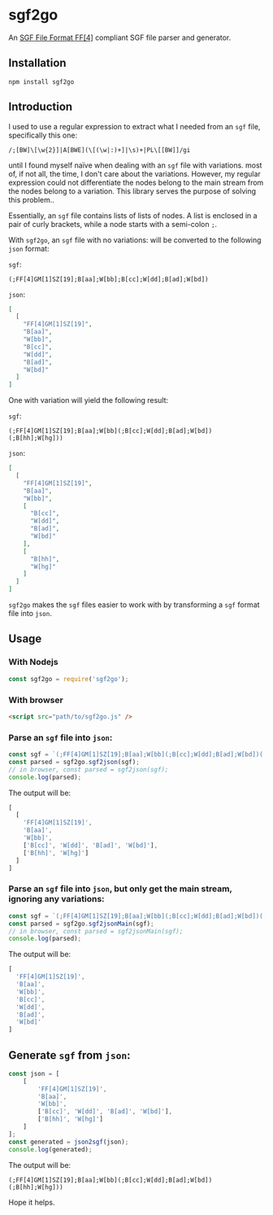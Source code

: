 sgf2go
============
An [SGF File Format FF[4]](http://www.red-bean.com/sgf/) compliant SGF file parser and generator.

## Installation

`npm install sgf2go`

## Introduction

I used to use a regular expression to extract what I needed from an `sgf` file, specifically this one: 
```regexp
/;[BW]\[\w{2}]|A[BWE](\[(\w|:)+]|\s)+|PL\[[BW]]/gi
``` 
until I found myself naïve when dealing with an `sgf` file with 
variations. most of, if not all, the time, I don't care about the variations. However, my regular expression could not
differentiate the nodes belong to the main stream from the nodes belong to a variation. This library serves the purpose
of solving this problem..

Essentially, an `sgf` file contains lists of lists of nodes. A list is enclosed in a pair of curly brackets, while a
node starts with a semi-colon `;`.

With `sgf2go`, an `sgf` file with no variations: will be converted to the following `json` format:

`sgf`:
```sgf
(;FF[4]GM[1]SZ[19];B[aa];W[bb];B[cc];W[dd];B[ad];W[bd])
```
`json`:
```json
[
  [
    "FF[4]GM[1]SZ[19]",
    "B[aa]",
    "W[bb]",
    "B[cc]",
    "W[dd]",
    "B[ad]",
    "W[bd]"
  ]
]
```

One with variation will yield the following result:

`sgf`:
```sgf
(;FF[4]GM[1]SZ[19];B[aa];W[bb](;B[cc];W[dd];B[ad];W[bd])
(;B[hh];W[hg]))
```
`json`:
```json
[
  [
    "FF[4]GM[1]SZ[19]",
    "B[aa]",
    "W[bb]",
    [
      "B[cc]",
      "W[dd]",
      "B[ad]",
      "W[bd]"
    ],
    [
      "B[hh]",
      "W[hg]"
    ]
  ]
]
```

 
`sgf2go` makes the `sgf` files easier to work with by transforming a `sgf` format file into `json`.

## Usage

### With Nodejs
```javascript
const sgf2go = require('sgf2go');
```

### With browser
```html
<script src="path/to/sgf2go.js" />
```

### Parse an `sgf` file into `json`:
```javascript
const sgf = `(;FF[4]GM[1]SZ[19];B[aa];W[bb](;B[cc];W[dd];B[ad];W[bd])(;B[hh];W[hg]))`;
const parsed = sgf2go.sgf2json(sgf);
// in browser, const parsed = sgf2json(sgf);
console.log(parsed);
```

The output will be:
```javascript
[ 
  [ 
    'FF[4]GM[1]SZ[19]',
    'B[aa]',
    'W[bb]',
    ['B[cc]', 'W[dd]', 'B[ad]', 'W[bd]'],
    ['B[hh]', 'W[hg]'] 
  ] 
]
```

### Parse an `sgf` file into `json`, but only get the main stream, ignoring any variations:
```javascript
const sgf = `(;FF[4]GM[1]SZ[19];B[aa];W[bb](;B[cc];W[dd];B[ad];W[bd])(;B[hh];W[hg]))`;
const parsed = sgf2go.sgf2jsonMain(sgf);
// in browser, const parsed = sgf2jsonMain(sgf);
console.log(parsed);
```

The output will be:
```javascript
[ 
  'FF[4]GM[1]SZ[19]',
  'B[aa]',
  'W[bb]',
  'B[cc]',
  'W[dd]',
  'B[ad]',
  'W[bd]' 
]
```

## Generate `sgf` from `json`:
```javascript
const json = [
    [
        'FF[4]GM[1]SZ[19]',
        'B[aa]',
        'W[bb]',
        ['B[cc]', 'W[dd]', 'B[ad]', 'W[bd]'],
        ['B[hh]', 'W[hg]']
    ]
];
const generated = json2sgf(json);
console.log(generated);
```

The output will be:
```sgf
(;FF[4]GM[1]SZ[19];B[aa];W[bb](;B[cc];W[dd];B[ad];W[bd])(;B[hh];W[hg]))
```

Hope it helps.